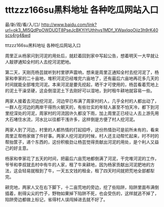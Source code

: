 # tttzzz166su黑料地址 各种吃瓜网站入口

最/新/观/看/入/口/ http://www.baidu.com/link?url=ok3_Ml5QdPpOWDUDT8PseJcBKYiYUthhvs1MDf_XWaxIqoOiiz3h9rK40scs4rg4&wd

tttzzz166su黑料地址 各种吃瓜网站入口

周里正从杨家问到河泥的用处后，就赶着回到家中写起公告，想着明天一大早就让人敲锣通知全村的人去挖河泥肥地。

第二天，天刚亮杨芸就听到村里锣声震响，想来是周里正通知全村去挖河泥了，杨家和李家的二十亩地，堆积河泥已经堆完六亩地了，还有最后六亩地再花多几天的时间就能全部堆完河泥。本来河泥是要先挖起，晒干才可使用的，杨芸看着荒地上的泥土干澡坚硬，这会倒湿泥土下去刚好可以湿地，到时租牛耕地就容易一些。

两家人接着去河边挖河泥，河边早已布满了周家村的人，几乎全村的人都出动了，一群人在河边的两岸干得热火朝天的，有些壮实的年轻人甚至不怕天冷，都下到河里挖深处的河泥，周家村的河流因许久都没下雨，加上周里正已经让人去上游先用大石堵住水流，河水比以往都干浅许多，这样倒是方便了村人挖河泥。

两家人到了河边，村里的人都热情的打起招呼，这份热情劲可是前所未有的，看来周里正帮杨家做了件好事。两家人挖河泥的时候，村人还主动帮忙起来，时不时的帮抬筐子，递个东西的，这份积极劲让杨芸觉得贡献出河泥的用处，是个利人又益己的好主意。

杨家和李家花了五天的时间，把最后六亩荒地都倒满了河泥，干完堆河泥的工作，爷爷和李叔就去村中有牛的人家，租了牛来耕地，因为杨家贡献出河泥肥地的方法，这会轻易就租到了牛，一天五文钱的租金，租了四天时间就把荒地全部都犁完。

耕完地，两家人又在右下脚下，十二亩荒地的旁边，挖了些陷阱，陷阱里面布满倒插着，削得尖尖的竹子，野物如果掉下陷阱不死，也会受伤的，这样就逃不掉了，陷阱旁边都做上标记，省得村人误闯掉进去就不好了。
